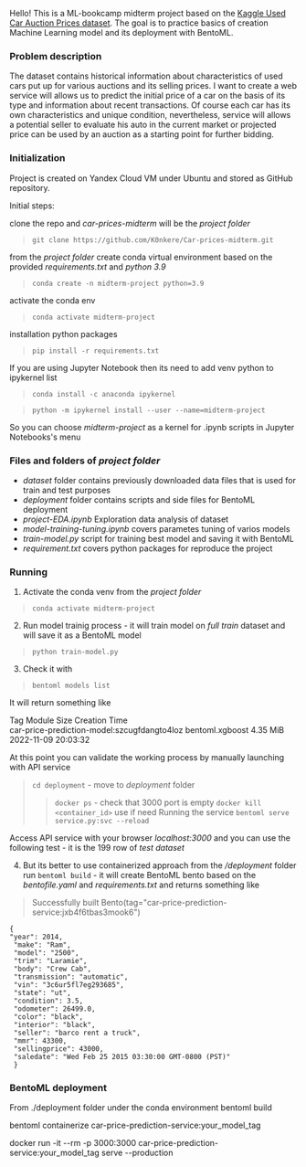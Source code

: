 Hello! This is a ML-bookcamp midterm project based on the [Kaggle Used Car Auction Prices dataset](https://www.kaggle.com/datasets/tunguz/used-car-auction-prices). The goal is to practice basics of creation Machine Learning model and its deployment with BentoML.

### Problem description

The dataset contains historical information about characteristics of used cars put up for various auctions and its selling prices. I want to create a web service will allows us to predict the initial price of a car on the basis of its type and information about recent transactions. Of course each car has its own characteristics and unique condition, nevertheless, service will allows a potential seller to evaluate his auto in the current market or projected price can be used by an auction as a starting point for further bidding.

### Initialization
Project is created on Yandex Cloud VM under Ubuntu and stored as GitHub repository.

Initial steps:

clone the repo and _car-prices-midterm_ will be the _project folder_ 
> ```git clone https://github.com/K0nkere/Car-prices-midterm.git```

from the _project folder_ create conda virtual environment based on the provided _requirements.txt_ and _python 3.9_
> ```conda create -n midterm-project python=3.9```

activate the conda env
> ```conda activate midterm-project```

installation python packages
> ```pip install -r requirements.txt```

If you are using Jupyter Notebook then its need to add venv python to ipykernel list
> ```conda install -c anaconda ipykernel```

> ```python -m ipykernel install --user --name=midterm-project```

So you can choose _midterm-project_ as a kernel for .ipynb scripts in Jupyter Notebooks's menu

### Files and folders of _project folder_
- _dataset_ folder contains previously downloaded data files that is used for train and test purposes
- _deployment_ folder contains scripts and side files for BentoML deployment
- _project-EDA.ipynb_ Exploration data analysis of dataset
- _model-training-tuning.ipynb_ covers parametes tuning of varios models
- _train-model.py_ script for training best model and saving it with BentoML
- _requirement.txt_ covers python packages for reproduce the project

### Running
1. Activate the conda venv from the _project folder_
> ```conda activate midterm-project```
2. Run model trainig process - it will train model on _full train_ dataset and will save it as a BentoML model
> ```python train-model.py```
3. Check it with
> ```bentoml models list```

It will return something like 
>
 Tag                                          Module           Size        Creation Time       
 car-price-prediction-model:szcugfdangto4loz  bentoml.xgboost  4.35 MiB    2022-11-09 20:03:32

At this point you can validate the working process by manually launching with API service
> ```cd deployment``` - move to _deployment_ folder
>> ```docker ps``` - check that 3000 port is empty
>> ```docker kill <container_id>``` use if need
Running the service
> ```bentoml serve service.py:svc --reload```

Access API service with your browser _localhost:3000_ and you can use the following test - it is the 199 row of _test dataset_

4. But its better to use containerized approach
from the _/deployment_ folder run
```bentoml build``` - it will create BentoML bento based on the _bentofile.yaml_ and _requirements.txt_ and returns something like 
> Successfully built Bento(tag="car-price-prediction-service:jxb4f6tbas3mook6")


```
{
"year": 2014,
 "make": "Ram",
 "model": "2500",
 "trim": "Laramie",
 "body": "Crew Cab",
 "transmission": "automatic",
 "vin": "3c6ur5fl7eg293685",
 "state": "ut",
 "condition": 3.5,
 "odometer": 26499.0,
 "color": "black",
 "interior": "black",
 "seller": "barco rent a truck",
 "mmr": 43300, 
 "sellingprice": 43000, 
 "saledate": "Wed Feb 25 2015 03:30:00 GMT-0800 (PST)"
 }
 ```

### BentoML deployment

From ./deployment folder under the conda environment
bentoml build

bentoml containerize car-price-prediction-service:your_model_tag

docker run -it --rm -p 3000:3000 car-price-prediction-service:your_model_tag serve --production
